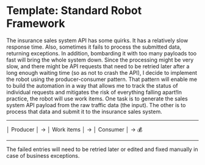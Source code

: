 # Template: Standard Robot Framework

The insurance sales system API has some quirks. It has a relatively slow response time. Also, sometimes it fails to process the submitted data, returning exceptions. In addition, bombarding it with too many payloads too fast will bring the whole system down. Since the processing might be very slow, and there might be API requests that need to be retried later after a long enough waiting time (so as not to crash the API), I decide to implement the robot using the producer-consumer pattern. That pattern will enable me to build the automation in a way that allows me to track the status of individual requests and mitigates the risk of everything falling apart!In practice, the robot will use work items. One task is to generate the sales system API payload from the raw traffic data (the input). The other is to process that data and submit it to the insurance sales system.

----------------
│ Producer │ → │ Work items │ → │ Consumer │ → 💰

-------------------
The failed entries will need to be retried later or edited and fixed manually in case of business exceptions.
